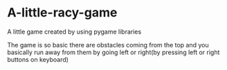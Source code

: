 # A-little-racy-game

A little game created by using pygame libraries

The game is so basic there are obstacles coming from the top and you basically run away from them by going left or right(by pressing left or right buttons on keyboard)
